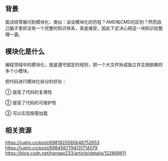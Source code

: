 ## 背景
面试经常被问到模块化，类似：谈谈模块化的历程？AMD和CMD的区别？然而自己脑子里却没有一个完整的知识体系，真是难受，因此下定决心把这一块知识给整理一遍。





## 模块化是什么
编程领域中的模块化，就是遵守固定的规则，把一个大文件拆成独立并互相依赖的多个小模块。

把代码进行模块化拆分的好处：

① 提高了代码的复用性

② 提高了代码的可维护性

③ 可以实现按需加载














## 相关资源
https://juejin.cn/post/6981820565648752653 <br>
https://juejin.cn/post/6984587794131714079 <br>
https://blog.csdn.net/hangao233/article/details/122868611 <br>